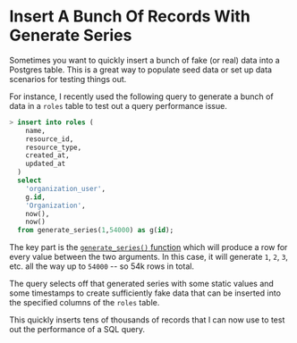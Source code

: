 # Insert A Bunch Of Records With Generate Series

Sometimes you want to quickly insert a bunch of fake (or real) data into a Postgres table. This is a great way to populate seed data or set up data scenarios for testing things out.

For instance, I recently used the following query to generate a bunch of data in a `roles` table to test out a query performance issue.

```sql
> insert into roles (
    name,
    resource_id,
    resource_type,
    created_at,
    updated_at
  )
  select
    'organization_user',
    g.id,
    'Organization',
    now(),
    now()
  from generate_series(1,54000) as g(id);
```

The key part is the [`generate_series()` function](https://www.postgresql.org/docs/current/functions-srf.html) which will produce a row for every value between the two arguments. In this case, it will generate `1`, `2`, `3`, etc. all the way up to `54000` -- so 54k rows in total.

The query selects off that generated series with some static values and some timestamps to create sufficiently fake data that can be inserted into the specified columns of the `roles` table.

This quickly inserts tens of thousands of records that I can now use to test out the performance of a SQL query.
